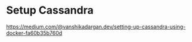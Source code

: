 # Setup Cassandra
https://medium.com/@vanshikadargan.dev/setting-up-cassandra-using-docker-fa60b35b760d
